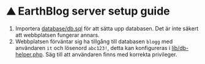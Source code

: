 # ⛰️ EarthBlog server setup guide

1. Importera [database/db.sql](database/db.sql) för att sätta upp databasen. Det är inte
   säkert att webbplatsen fungerar annars.
2. Webbplatsen förväntar sig ha tillgång till databasen `blogg` med användaren
   `it` och lösenord `abc123!`, detta kan konfigureras i
   [lib/db-helper.php](lib/db-helper.php). Säg till att användaren finns med
   korrekta privileger.
